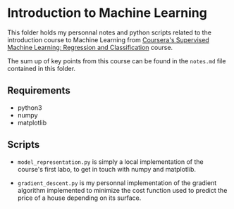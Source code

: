 # Introduction to Machine Learning

This folder holds my personnal notes and python scripts related to the introduction course to Machine Learning from [Coursera's Supervised Machine Learning: Regression and Classification](https://www.coursera.org/learn/machine-learning#syllabus) course.

The sum up of key points from this course can be found in the `notes.md` file contained in this folder.

## Requirements

- python3
- numpy
- matplotlib

## Scripts

- `model_representation.py` is simply a local implementation of the course's first labo, to get in touch with numpy and matplotlib.

- `gradient_descent.py` is my personnal implementation of the gradient algorithm implemented to minimize the cost function used to predict the price of a house depending on its surface.
